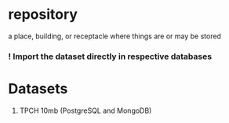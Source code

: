 # repository
a place, building, or receptacle where things are or may be stored

### ! Import the dataset directly in respective databases

# Datasets
1. TPCH 10mb (PostgreSQL and MongoDB)